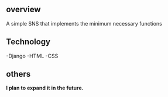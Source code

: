 ## overview
A simple SNS that implements the minimum necessary functions

## Technology
-Django
-HTML
-CSS

## others
**I plan to expand it in the future.**
